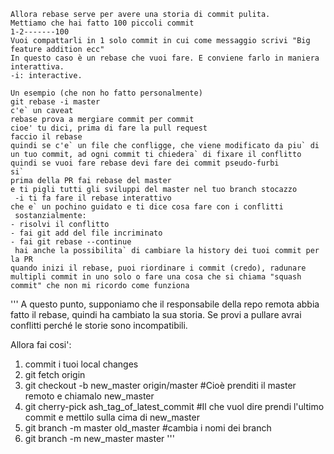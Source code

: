 ```
Allora rebase serve per avere una storia di commit pulita.
Mettiamo che hai fatto 100 piccoli commit
1-2-------100
Vuoi compattarli in 1 solo commit in cui come messaggio scrivi "Big feature addition ecc"
In questo caso è un rebase che vuoi fare. E conviene farlo in maniera interattiva.
-i: interactive.

Un esempio (che non ho fatto personalmente)
git rebase -i master
c'e` un caveat
rebase prova a mergiare commit per commit
cioe' tu dici, prima di fare la pull request
faccio il rebase
quindi se c'e` un file che confligge, che viene modificato da piu` di un tuo commit, ad ogni commit ti chiedera` di fixare il conflitto
quindi se vuoi fare rebase devi fare dei commit pseudo-furbi
si`
prima della PR fai rebase del master
e ti pigli tutti gli sviluppi del master nel tuo branch stocazzo
 -i ti fa fare il rebase interattivo
che e` un pochino guidato e ti dice cosa fare con i conflitti
 sostanzialmente:
- risolvi il conflitto
- fai git add del file incriminato
- fai git rebase --continue
 hai anche la possibilita` di cambiare la history dei tuoi commit per la PR
quando inizi il rebase, puoi riordinare i commit (credo), radunare multipli commit in uno solo o fare una cosa che si chiama "squash commit" che non mi ricordo come funziona
```

'''
A questo punto, supponiamo che il responsabile della repo remota abbia fatto il rebase, quindi ha cambiato la sua storia.
Se provi a pullare avrai conflitti perché le storie sono incompatibili.

Allora fai cosi':
1. commit i tuoi local changes
2. git fetch origin
3. git checkout -b new_master origin/master #Cioè prenditi il master remoto e chiamalo new_master
4. git cherry-pick ash_tag_of_latest_commit #Il che vuol dire prendi l'ultimo commit e mettilo sulla cima di new_master
5. git branch -m master old_master #cambia i nomi dei branch
6. git branch -m new_master master
'''
